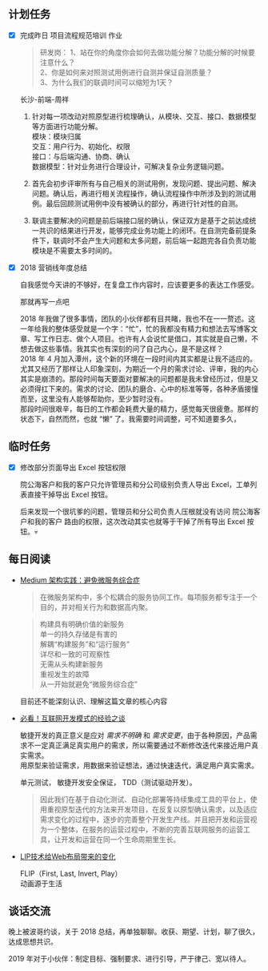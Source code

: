 ## 计划任务

- [x] 完成昨日 项目流程规范培训 作业

  > 研发岗： 1、站在你的角度你会如何去做功能分解？功能分解的时候要注意什么？  
  > 2、你是如何来对照测试用例进行自测并保证自测质量？  
  > 3、为什么我们的联调时间可以缩短为1天？

  长沙-前端-周祥

  1. 针对每一项改动对照原型进行梳理确认，从模块、交互、接口、数据模型等方面进行功能分解。  
    模块：模块归属  
    交互：用户行为、初始化、权限  
    接口：与后端沟通、协商、确认  
    数据模型：针对业务进行合理设计，可解决复杂业务逻辑问题。

  2. 首先会初步评审所有与自己相关的测试用例，发现问题、提出问题、解决问题。确认后，再进行相关流程操作，确认流程操作中所涉及到的测试用例。最后回顾测试用例中没有被确认的部分，再进行针对性的自测。

  3. 联调主要解决的问题是前后端接口层的确认，保证双方是基于之前达成统一共识的结果进行开发，能够完成业务功能上的闭环。在自测完备前提条件下，联调时不会产生大问题和太多问题，前后端一起跑完各自负责功能模块是不需要太多时间的。

- [x] 2018 营销线年度总结

  自我感觉今天讲的不够好，在复盘工作内容时，应该要更多的表达工作感受。  

  那就再写一点吧
  
  2018 年我做了很多事情，团队的小伙伴都有目共睹，我也不在一一赘述。这一年给我的整体感受就是一个字：“忙”，忙的我都没有精力和想法去写博客文章、写工作日志、做个人项目。也许有人会说忙是借口，其实就是自己懒，不想去做这些事情。我其实也有深刻的问了自己内心，是不是这样？  
  2018 年 4 月加入潭州，这个新的环境在一段时间内其实都是让我不适应的。尤其又经历了那样让人印象深刻，为期近一个月的需求讨论、评审，我的内心其实是崩溃的。那段时间每天要面对要解决的问题都是我未曾经历过，但是又必须得扛下来的。需求的讨论、团队的磨合、心中的标准等等，各种矛盾接憧而至，这里没有人能够帮助你，至少暂时没有。  
  那段时间很艰辛，每日的工作都会耗费大量的精力，感觉每天很疲惫。那样的状态下，自然而然，也就 “懒” 了。我需要时间调整，可不知道要多久，

## 临时任务

- [x] 修改部分页面导出 Excel 按钮权限

  院公海客户和我的客户只允许管理员和分公司级别负责人导出 Excel，工单列表直接干掉导出 Excel 按钮。

  后来发现一个很坑爹的问题，管理员和分公司负责人压根就没有访问 院公海客户和我的客户 路由的权限，这次改动其实也就等于干掉了所有导出 Excel 按钮。💀


## 每日阅读

- [Medium 架构实践：避免微服务综合症](https://www.infoq.cn/article/fv8tgq0VBeoToVT*TKy8)

  > 在微服务架构中，多个松耦合的服务协同工作。每项服务都专注于一个目的，并对相关行为和数据高内聚。

  > 构建具有明确价值的新服务  
  > 单一的持久存储是有害的  
  > 解耦“构建服务”和“运行服务”  
  > 详尽和一致的可观察性  
  > 无需从头构建新服务  
  > 重视发生的故障  
  > 从一开始就避免“微服务综合症”

  目前还不能深刻认识、理解这篇文章的核心内容

- [必看！互联网开发模式的经验之谈](https://segmentfault.com/a/1190000017846590)

  敏捷开发的真正意义是应对 *需求不明确* 和 *需求变更*，由于各种原因，产品需求不一定真正满足真实用户的需求，所以需要通过不断修改迭代来接近用户真实需求。  
  用原型来验证需求，用数据来验证想法，通过快速迭代，满足用户真实需求。

  单元测试， 敏捷开发安全保证， TDD（测试驱动开发）。

  > 因此我们在基于自动化测试、自动化部署等持续集成工具的平台上，使用重视原型迭代的方法来开发项目，在反复以原型确认需求，以及适应需求变化的过程中，逐步的完善整个开发生产线。并且把开发和运营视为一个整体，在服务的运营过程中，不断的完善互联网服务的运营工具，让开发和运营在同一个生命周期里生长。

- [LIP技术给Web布局带来的变化](https://www.w3cplus.com/javascript/animating-layouts-with-the-flip-technique.html)

  FLIP（First, Last, Invert, Play）  
  动画源于生活

## 谈话交流

晚上被波哥约谈，关于 2018 总结，再单独聊聊。收获、期望、计划，聊了很久，达成思想共识。

2019 年对于小伙伴：制定目标、强制要求、进行引导，严于律己、宽以待人。
